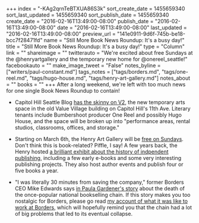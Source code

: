 +++
index = "-KAg2qrnTeBTXUA86S3k"
sort_create_date = 1455659340
sort_last_updated = 1455659340
sort_publish_date = 1455659340
create_date = "2016-02-16T13:49:00-08:00"
publish_date = "2016-02-16T13:49:00-08:00"
date = "2016-02-16T13:49:00-08:00"
last_updated = "2016-02-16T13:49:00-08:00"
preview_url = "141e0911-9d6f-745b-be18-bcc7f28471fd"
name = "Still More Book News Roundup: It's a busy day!"
title = "Still More Book News Roundup: It's a busy day!"
type = "Column"
link = ""
shareimage = ""
twitterauto = "We're excited about free Sundays at the @henryartgallery and the temporary new home for @onereel_seattle!"
facebookauto = ""
make_image_tweet = "False"
notes_byline = ["writers/paul-constant.md"]
tags_notes = ["tags/borders.md", "tags/one-reel.md", "tags/hugo-house.md", "tags/henry-art-gallery.md"]
notes_about = ""
books = ""
+++
After a long weekend, we're left with too much news for one single Book News Roundup to contain!

* Capitol Hill Seattle Blog [has the skinny on V2](http://www.capitolhillseattle.com/2016/02/v2-value-village-to-become-temporary-capitol-hill-arts-space/), the new temporary arts space in the old Value Village building on Capitol Hill's 11th Ave. Literary tenants include Bumbershoot producer One Reel and possibly Hugo House, and the space will be broken up into "performance areas, rental studios, classrooms, offices, and storage." 

* Starting on March 6th, the Henry Art Gallery will be [free on Sundays](https://henryart.org/visit/visit-the-museum). Don't think this is book-related? Piffle, I say! A few years back, the Henry hosted [a brilliant exhibit about the history of indpendent publishing](https://henryart.org/exhibitions/shelf-life), including a few early e-books and some very interesting publishing projects. They also host author events and publish four or five books a year.

* "I was literally 30 minutes from saving the company," former Borders CEO Mike Edwards says [in Paula Gardener's story](http://www.mlive.com/business/index.ssf/2016/02/borders_5_years_after_bankrupt.html#incart_river_home) about the death of the once-popular national bookselling chain. If this story makes you too nostalgic for Borders, please go read [my account of what it was like to work at Borders](https://medium.com/@paulconstant/books-without-borders-b8ccb08b5b8a#.hvshvnxhk), which will hopefully remind you that the chain had a lot of big problems that led to its eventual collapse.